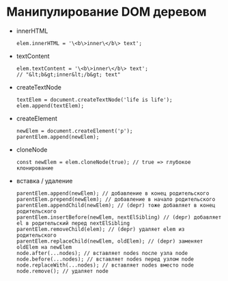 # Манипулирование DOM деревом

* innerHTML

      elem.innerHTML = '\<b\>inner\</b\> text';

* textContent

      elem.textContent = '\<b\>inner\</b\> text';
      // "&lt;b&gt;inner&lt;/b&gt; text"

* createTextNode

      textElem = document.createTextNode('life is life');
      elem.append(textElem);

* createElement

      newElem = document.createElement('p');
      parentElem.append(newElem);
      
* cloneNode

      const newElem = elem.cloneNode(true); // true => глубокое клонирование

* вставка / удаление

      parentElem.append(newElem); // добавление в конец родительского
      parentElem.prepend(newElem); // добавление в начало родительского   
      parentElem.appendChild(newElem); // (depr) тоже добавляет в конец родительского
      parentElem.insertBefore(newElem, nextElSibling) // (depr) добавляет el в родительский перед nextElSibling
      parentElem.removeChild(elem); // (depr) удаляет elem из родительского
      parentElem.replaceChild(newElem, oldElem); // (depr) заменяет oldElem на newElem
      node.after(...nodes); // вставляет nodes после узла node
      node.before(...nodes); // вставляет nodes перед узлом node
      node.replaceWith(...nodes); // вставляет nodes вместо node
      node.remove(); // удаляет node
